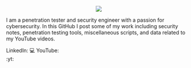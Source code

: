 
<p align=center><img src="https://0xd4y.com/images/0xd4y-logo-gray-medium-centered.png"></p>

I am a penetration tester and security engineer with a passion for cybersecurity. In this GitHub I post some of my work including security notes, penetration testing tools, miscellaneous scripts, and data related to my YouTube videos. 



LinkedIn: 
💻 YouTube:  
:yt:
